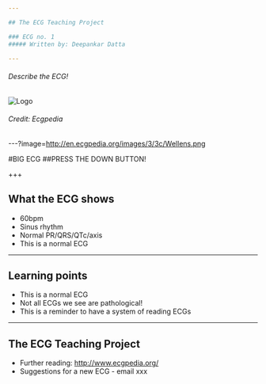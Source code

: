 ```yaml
---

## The ECG Teaching Project

### ECG no. 1
##### Written by: Deepankar Datta

---
```


###### Describe the ECG!

![Logo](http://en.ecgpedia.org/images/3/3c/Wellens.png)

###### Credit: Ecgpedia

---?image=http://en.ecgpedia.org/images/3/3c/Wellens.png

#BIG ECG
##PRESS THE DOWN BUTTON!

+++

## What the ECG shows

- 60bpm
- Sinus rhythm
- Normal PR/QRS/QTc/axis
- This is a normal ECG

---

## Learning points

- This is a normal ECG
- Not all ECGs we see are pathological!
- This is a reminder to have a system of reading ECGs

---

## The ECG Teaching Project

- Further reading: http://www.ecgpedia.org/
- Suggestions for a new ECG - email xxx
